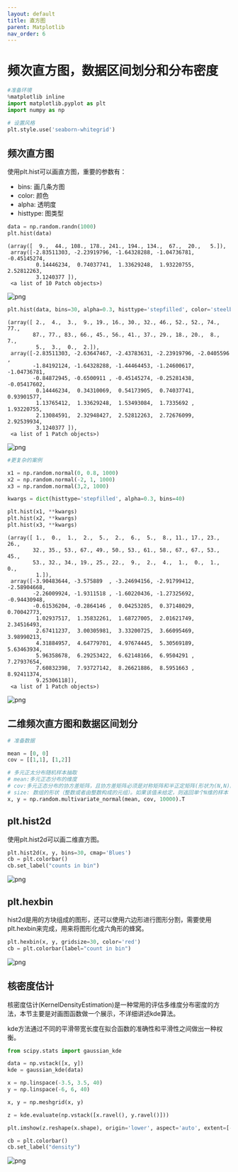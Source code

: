 ```yaml
---
layout: default
title: 直方图
parent: Matplotlib
nav_order: 6
---
```


# 频次直方图，数据区间划分和分布密度



```python
#准备环境
%matplotlib inline
import matplotlib.pyplot as plt
import numpy as np

# 设置风格
plt.style.use('seaborn-whitegrid')
```

## 频次直方图

使用plt.hist可以画直方图，重要的参数有：
- bins: 画几条方图
- color: 颜色
- alpha: 透明度
- histtype: 图类型



```python
data = np.random.randn(1000)
plt.hist(data)
```




    (array([  9.,  44., 108., 178., 241., 194., 134.,  67.,  20.,   5.]),
     array([-2.83511303, -2.23919796, -1.64328288, -1.04736781, -0.45145274,
             0.14446234,  0.74037741,  1.33629248,  1.93220755,  2.52812263,
             3.1240377 ]),
     <a list of 10 Patch objects>)




![png](output_70_1.png)



```python
plt.hist(data, bins=30, alpha=0.3, histtype='stepfilled', color='steelblue', edgecolor='none')
```




    (array([ 2.,  4.,  3.,  9., 19., 16., 30., 32., 46., 52., 52., 74., 77.,
            87., 77., 83., 66., 45., 56., 41., 37., 29., 18., 20.,  8.,  7.,
             5.,  3.,  0.,  2.]),
     array([-2.83511303, -2.63647467, -2.43783631, -2.23919796, -2.0405596 ,
            -1.84192124, -1.64328288, -1.44464453, -1.24600617, -1.04736781,
            -0.84872945, -0.6500911 , -0.45145274, -0.25281438, -0.05417602,
             0.14446234,  0.34310069,  0.54173905,  0.74037741,  0.93901577,
             1.13765412,  1.33629248,  1.53493084,  1.7335692 ,  1.93220755,
             2.13084591,  2.32948427,  2.52812263,  2.72676099,  2.92539934,
             3.1240377 ]),
     <a list of 1 Patch objects>)




![png](output_71_1.png)



```python
#更复杂的案例

x1 = np.random.normal(0, 0.8, 1000)
x2 = np.random.normal(-2, 1, 1000)
x3 = np.random.normal(3,2, 1000)

kwargs = dict(histtype='stepfilled', alpha=0.3, bins=40)

plt.hist(x1, **kwargs)
plt.hist(x2, **kwargs)
plt.hist(x3, **kwargs)

```




    (array([ 1.,  0.,  1.,  2.,  5.,  2.,  6.,  5.,  8., 11., 17., 23., 26.,
            32., 35., 53., 67., 49., 50., 53., 61., 58., 67., 67., 53., 45.,
            53., 32., 34., 19., 25., 22.,  9.,  2.,  4.,  1.,  0.,  1.,  0.,
             1.]),
     array([-3.90483644, -3.575889  , -3.24694156, -2.91799412, -2.58904668,
            -2.26009924, -1.9311518 , -1.60220436, -1.27325692, -0.94430948,
            -0.61536204, -0.2864146 ,  0.04253285,  0.37148029,  0.70042773,
             1.02937517,  1.35832261,  1.68727005,  2.01621749,  2.34516493,
             2.67411237,  3.00305981,  3.33200725,  3.66095469,  3.98990213,
             4.31884957,  4.64779701,  4.97674445,  5.30569189,  5.63463934,
             5.96358678,  6.29253422,  6.62148166,  6.9504291 ,  7.27937654,
             7.60832398,  7.93727142,  8.26621886,  8.5951663 ,  8.92411374,
             9.25306118]),
     <a list of 1 Patch objects>)




![png](output_72_1.png)


## 二维频次直方图和数据区间划分



```python
# 准备数据

mean = [0, 0]
cov = [[1,1], [1,2]]

# 多元正太分布随机样本抽取
# mean:多元正态分布的维度
# cov:多元正态分布的协方差矩阵，且协方差矩阵必须是对称矩阵和半正定矩阵(形状为(N,N)的二维数组)。
# size: 数组的形状（整数或者由整数构成的元组）。如果该值未给定，则返回单个N维的样本（N恰恰是上面mean的长度）。
x, y = np.random.multivariate_normal(mean, cov, 10000).T
```

## plt.hist2d 

使用plt.hist2d可以画二维直方图。 


```python
plt.hist2d(x, y, bins=30, cmap='Blues')
cb = plt.colorbar()
cb.set_label("counts in bin")
```


![png](output_76_0.png)


## plt.hexbin

hist2d是用的方块组成的图形，还可以使用六边形进行图形分割，需要使用plt.hexbin来完成，用来将图形化成六角形的蜂窝。


```python
plt.hexbin(x, y, gridsize=30, color='red')
cb = plt.colorbar(label="count in bin")
```


![png](output_78_0.png)


##  核密度估计

核密度估计(KernelDensityEstimation)是一种常用的评估多维度分布密度的方法，本节主要是对画图函数做一个展示，不详细讲述kde算法。 

kde方法通过不同的平滑带宽长度在拟合函数的准确性和平滑性之间做出一种权衡。


```python
from scipy.stats import gaussian_kde

data = np.vstack([x, y])
kde = gaussian_kde(data)

x = np.linspace(-3.5, 3.5, 40)
y = np.linspace(-6, 6, 40)

x, y = np.meshgrid(x, y)

z = kde.evaluate(np.vstack([x.ravel(), y.ravel()]))

plt.imshow(z.reshape(x.shape), origin='lower', aspect='auto', extent=[-3.5, 3.5, -6, 6], cmap='Blues')

cb = plt.colorbar()
cb.set_label("density")
```


![png](output_80_0.png)

